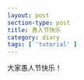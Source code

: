 ```yaml
---
layout: post
section-type: post
title: 愚人节快乐
category: diary
tags: [ 'tutorial' ]
---
```


大家愚人节快乐！

